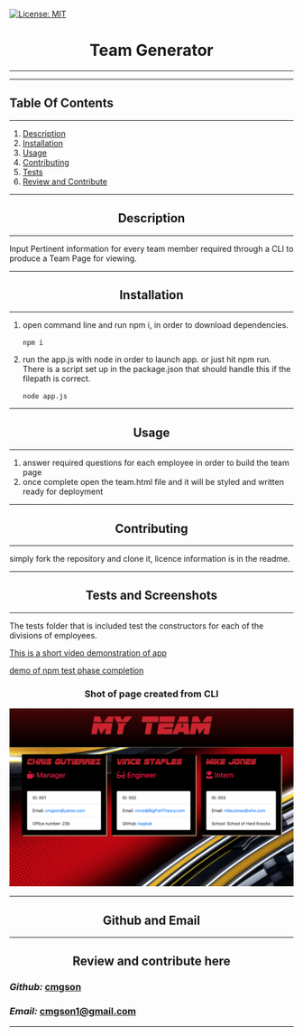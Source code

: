 [![License: MIT](https://img.shields.io/badge/License-MIT-yellow.svg)](https://opensource.org/licenses/MIT)
   


# <div align='center'> **Team Generator** </div>

--- 

--- 

## **Table Of Contents** 

---

1. [Description](#description)
2. [Installation](#installation)
3. [Usage](#usage)
4. [Contributing](#contributing)
5. [Tests](#tests)
6. [Review and Contribute](#github)
--- 


## <div align ='center'> <a name="description"></a> **Description** </div> 

--- 

Input Pertinent information for every team member required through a CLI to produce a Team Page for viewing.

--- 
 
## <div align ='center'> <a name="installation"></a> **Installation** </div>
--- 
 
<ol><li>open command line and run npm i, in order to download dependencies.</li>

```
npm i
```
<li>run the app.js with node in order to launch app.  or just hit npm run.  There is a script set up in the package.json that should handle this if the filepath is correct.</li>

```
node app.js
```
</ol>

--- 

## <div align ='center'> <a name="usage"></a> **Usage** </div>

--- 

<ol>
    <li>answer required questions for each employee in order to build the team page</li>
    <li>once complete open the team.html file and it will be styled and written ready for deployment</li>
</ol>

--- 

## <div align ='center'> <a name="contributing"></a> **Contributing** </div>

--- 

simply fork the repository and clone it, licence information is in the readme.

--- 

## <div align ='center'> <a name="tests"></a> **Tests and Screenshots** </div>


--- 

The tests folder that is included test the constructors for each of the divisions of employees.

[This is a short video demonstration of app](https://drive.google.com/file/d/1JzC0_iPIsdxmfvgiWeomAJM-YDfydAxK/view?usp=sharing)

[demo of npm test phase completion](https://drive.google.com/file/d/1YTYvxeI8wCmpg9DzEogIzBi36I2uCc0n/view)

### <div align ='center'> Shot of page created from CLI </div>
![example of finished page](Develop/Assets/myteamss.png)

--- 

## <div align ='center'> <a name="github"></a> **Github and Email** </div>

--- 

## <div align ='center'> **Review and contribute here**</div>

### _Github:_ [cmgson](https://github.com/cmgson)



### _Email:_ cmgson1@gmail.com

--- 
